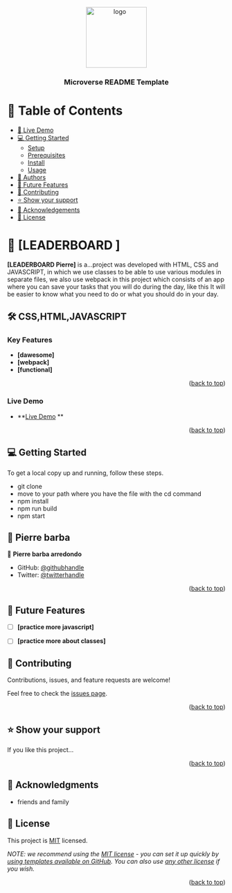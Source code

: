 <a name="readme-top"></a>

<div align="center">

<img src="./microverse.png" alt="logo" width="140"  height="auto" />
<br/>

<h3><b>Microverse README Template</b></h3>

</div>


# 📗 Table of Contents

  - [🚀 Live Demo](https://pierrebarba.github.io/finishProjectCapton/index.html)
- [💻 Getting Started](https://pierrebarba.github.io/finishProjectCapton/index.html)
  - [Setup](setup)
  - [Prerequisites](https://pierrebarba.github.io/finishProjectCapton/index.html)
  - [Install](install)
  - [Usage](html,javascript,css)
- [👥 Authors](https://github.com/PierreBarba)
- [🔭 Future Features](https://pierrebarba.github.io/finishProjectCapton/index.html)
- [🤝 Contributing](https://github.com/cilfonegabriel)
- [⭐️ Show your support](support)
- [🙏 Acknowledgements](https://github.com/elafildecolor,https://github.com/luigirazum)
- [📝 License](MIT)

<!-- PROJECT DESCRIPTION -->

# 📖 [LEADERBOARD ] <a name="LEADERBOARD"></a>


**[LEADERBOARD Pierre]** is a...project was developed with HTML, CSS and JAVASCRIPT, in which we use classes to be able to use various modules in separate files, we also use webpack in this project which consists of an app where you can save your tasks that you will do during the day, like this It will be easier to know what you need to do or what you should do in your day.

## 🛠 CSS,HTML,JAVASCRIPT <a name="javascript,html,css"></a>


<!-- Features -->

### Key Features <a name="key-features"></a>

- **[dawesome]**
- **[webpack]**
- **[functional]**

<p align="right">(<a href="#readme-top">back to top</a>)</p>


<!-- live Demo -->

### Live Demo <a name="Live Demo"></a>

- **[Live Demo](https://pierrebarba.github.io/webpacktodolist/) **

<p align="right">(<a href="#readme-top">back to top</a>)</p>


<!-- GETTING STARTED -->

## 💻 Getting Started <a name="getting-started"></a>


To get a local copy up and running, follow these steps.

- git clone 
- move to your path where you have the file with the cd command
- npm install
- npm run build
- npm start



<!-- AUTHORS -->

## 👥 Pierre barba <a name="Pierre Barba"></a>

👤 **Pierre barba arredondo**

- GitHub: [@githubhandle](https://github.com/PierreBarba)
- Twitter: [@twitterhandle](https://twitter.com/pierreanbar)

<p align="right">(<a href="#readme-top">back to top</a>)</p>

<!-- FUTURE FEATURES -->

## 🔭 Future Features <a name="future-features"></a>

- [ ] **[practice more javascript]**
- [ ] **[practice more about classes]**


## 🤝 Contributing <a name="contributing"></a>

Contributions, issues, and feature requests are welcome!

Feel free to check the [issues page](../../issues/).

<p align="right">(<a href="#readme-top">back to top</a>)</p>

<!-- SUPPORT -->

## ⭐️ Show your support <a name="support"></a>

If you like this project...

<p align="right">(<a href="#readme-top">back to top</a>)</p>

<!-- ACKNOWLEDGEMENTS -->

## 🙏 Acknowledgments <a name="acknowledgements"></a>

- friends and family

## 📝 License <a name="license"></a>

This project is [MIT](./LICENSE) licensed.


_NOTE: we recommend using the [MIT license](https://choosealicense.com/licenses/mit/) - you can set it up quickly by [using templates available on GitHub](https://docs.github.com/en/communities/setting-up-your-project-for-healthy-contributions/adding-a-license-to-a-repository). You can also use [any other license](https://choosealicense.com/licenses/) if you wish._

<p align="right">(<a href="#readme-top">back to top</a>)</p>